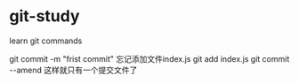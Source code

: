 # git-study
learn git commands


git commit -m "frist commit"
忘记添加文件index.js
git add index.js
git commit --amend
这样就只有一个提交文件了